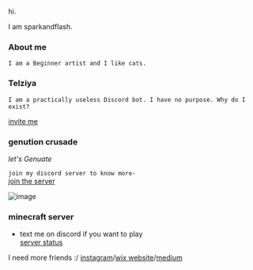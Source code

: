 

hi.

I am sparkandflash.

### About me
``I am a Beginner artist and I like cats.``


### Telziya
``I am a practically useless Discord bot.
I have no purpose.
Why do I exist?``
 
[invite me](https://discordapp.com/oauth2/authorize?client_id=455997257049702432&permissions=1144380480&scope=bot)

### genution crusade
_let's Genuate_</br>

```join my discord server to know more-```<br>
[join the server](https://discord.gg/pJXNr9e)<br>

![image](https://i.imgur.com/aLrCv0i.png)

### minecraft server 
- text me on discord if you want to play<br>
[server status](https://sparkandflash.aternos.me/)

 I need more friends :/
[instagram](https://www.instagram.com/spark.and.flash/)/[wix website](https://phegde04.wixsite.com/sparkandflash/)/[medium](https://medium.com/@pratheeksha)
